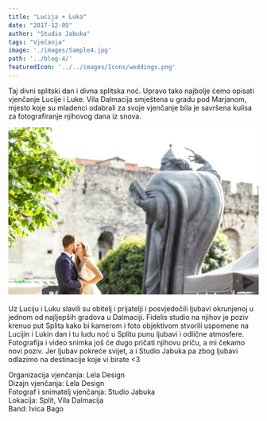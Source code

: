 ```yaml
---
title: "Lucija + Luka"
date: "2017-12-05"
author: "Studio Jabuka"
tags: "Vječanja"
image: './images/Sample4.jpg'
path: '../blog-4/'
featuredIcon: '../../images/Icons/weddings.png'
---
```

Taj divni splitski dan i divna splitska noć. Upravo tako najbolje ćemo opisati vjenčanje Lucije i Luke. Vila Dalmacija smještena u gradu pod Marjanom, mjesto koje su mladenci odabrali za svoje vjenčanje bila je savršena kulisa za fotografiranje njihovog dana iz snova. </br>

![WeddingPet](./images/Sample4.jpg)  
</br>
Uz Luciju i Luku slavili su obitelj i prijatelji i posvjedočili ljubavi okrunjenoj u jednom od najljepših gradova u Dalmaciji. Fidelis studio na njihov je poziv krenuo put Splita kako bi kamerom i foto objektivom stvorili uspomene na Lucijin i Lukin dan i tu ludu noć u Splitu punu ljubavi i odlične atmosfere. Fotografija i video snimka još će dugo pričati njihovu priču, a mi čekamo novi poziv. Jer ljubav pokreće svijet, a i Studio Jabuka pa zbog ljubavi odlazimo na destinacije koje vi birate  <3 </br>

Organizacija vjenčanja: Lela Design</br>
Dizajn vjenčanja: Lela Design</br>
Fotograf i snimatelj vjenčanja: Studio Jabuka</br>
Lokacija: Split, Vila Dalmacija</br>
Band: Ivica Bago</br>